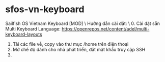 # sfos-vn-keyboard
Sailfish OS Vietnam Keyboard [MOD] \\
Hưỡng dẫn cài đặt:  \\
0. Cài đặt sẵn Multi Keyboard Language: https://openrepos.net/content/adel/multi-keyboard-layouts
1. Tải các file về, copy vào thư mục /home trên điện thoại
2. Mở chế độ dành cho nhà phát triển, đặt mật khẩu truy cập SSH
3. 
